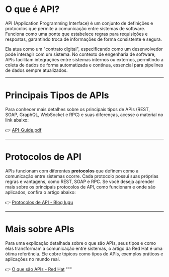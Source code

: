 # **O que é API?**

API (Application Programming Interface) é um conjunto de definições e protocolos que permite a comunicação entre sistemas de software. Funciona como uma ponte que estabelece regras para requisições e respostas, garantindo troca de informações de forma consistente e segura.

Ela atua como um "contrato digital", especificando como um desenvolvedor pode interagir com um sistema. No contexto de engenharia de software, APIs facilitam integrações entre sistemas internos ou externos, permitindo a coleta de dados de forma automatizada e contínua, essencial para pipelines de dados sempre atualizados.

---

# **Principais Tipos de APIs**

Para conhecer mais detalhes sobre os principais tipos de APIs (REST, SOAP, GraphQL, WebSocket e RPC) e suas diferenças, acesse o material no link abaixo:

👉 [API-Guide.pdf](https://github.com/user-attachments/files/17928382/API-Guide.pdf)

---

# **Protocolos de API**

APIs funcionam com diferentes **protocolos** que definem como a comunicação entre sistemas ocorre. Cada protocolo possui suas próprias regras e vantagens, como REST, SOAP e RPC. Se você deseja aprender mais sobre os principais protocolos de API, como funcionam e onde são aplicados, confira o artigo abaixo:

👉 [Protocolos de API - Blog Iugu](https://www.iugu.com/blog/protocolos-de-api)

---

# **Mais sobre APIs**

Para uma explicação detalhada sobre o que são APIs, seus tipos e como elas transformam a comunicação entre sistemas, o artigo da Red Hat é uma ótima referência. Ele cobre tópicos como tipos de APIs, exemplos práticos e aplicações no mundo real.

👉 [O que são APIs - Red Hat](https://www.redhat.com/pt-br/topics/api/what-are-application-programming-interfaces#tipos-de-api)
"""
